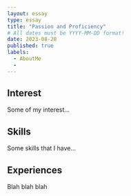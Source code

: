 ```yaml
---
layout: essay
type: essay
title: "Passion and Proficiency"
# All dates must be YYYY-MM-DD format!
date: 2023-08-28
published: true
labels:
  - AboutMe
  - 
---
```


## Interest

Some of my interest...

## Skills

Some skills that I have...

## Experiences

Blah blah blah

